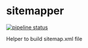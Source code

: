 # sitemapper

[![pipeline status](https://gitlab.com/horinf/sitemapper/badges/master/pipeline.svg)](https://gitlab.com/horinf/sitemapper/commits/master)

Helper to build sitemap.xml file